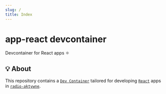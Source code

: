 ```yaml
---
slug: /
title: Index
---
```


# app-react devcontainer

Devcontainer for React apps ⚛️

## 💡 About

This repository contains a [`Dev Container`](https://containers.dev)
tailored for developing [`React`](https://react.dev) apps in
[`radio-aktywne`](https://github.com/radio-aktywne).
